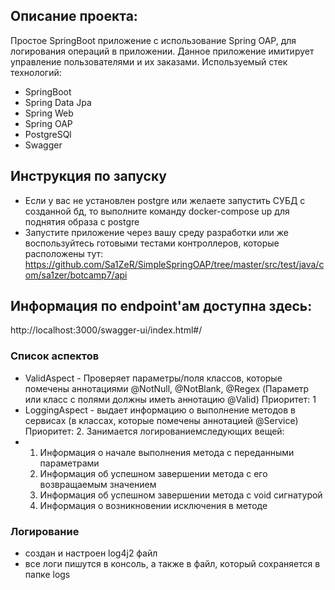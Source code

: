 ## Описание проекта:
Простое SpringBoot приложение с использование Spring OAP, для логирования операций в приложении.
Данное приложение имитирует управление пользователями и их заказами. Используемый стек технологий: 
- SpringBoot
- Spring Data Jpa
- Spring Web
- Spring OAP
- PostgreSQl
- Swagger

## Инструкция по запуску
- Если у вас не установлен postgre или желаете запустить СУБД с созданной бд, то выполните команду docker-compose up для поднятия образа с postgre
- Запустите приложение через вашу среду разработки или же воспользуйтесь готовыми тестами контроллеров, которые расположены тут: https://github.com/Sa1ZeR/SimpleSpringOAP/tree/master/src/test/java/com/sa1zer/botcamp7/api

## Информация по endpoint'ам доступна здесь:
http://localhost:3000/swagger-ui/index.html#/

### Список аспектов

* ValidAspect - Проверяет параметры/поля классов, которые помечены аннотациями @NotNull, @NotBlank, @Regex (Параметр или класс с полями должны иметь аннотацию @Valid) Приоритет: 1
* LoggingAspect - выдает информацию о выполнение методов в сервисах (в классах, которые помечены аннотацией @Service) Приоритет: 2. Занимается логированиемследующих вещей:
* 1. Информация о начале выполнения метода с переданными параметрами
  2. Информация об успешном завершении метода с его возвращаемым значением  
  3. Информация об успешном завершении метода с void сигнатурой 
  4. Информация о возникновении исключения в методе

### Логирование

- создан и настроен log4j2 файл
- все логи пишутся в консоль, а также в файл, который сохраняется в папке logs
